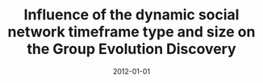 ---
# Documentation: https://wowchemy.com/docs/managing-content/

title: Influence of the dynamic social network timeframe type and size on the Group
  Evolution Discovery
subtitle: ''
summary: ''
authors:
- saganowski
- brodka
- kazienko
tags: []
categories: []
date: '2012-01-01'
lastmod: 2022-10-07T05:43:20Z
featured: false
draft: false

# Featured image
# To use, add an image named `featured.jpg/png` to your page's folder.
# Focal points: Smart, Center, TopLeft, Top, TopRight, Left, Right, BottomLeft, Bottom, BottomRight.
image:
  caption: ''
  focal_point: ''
  preview_only: false

# Projects (optional).
#   Associate this post with one or more of your projects.
#   Simply enter your project's folder or file name without extension.
#   E.g. `projects = ["internal-project"]` references `content/project/deep-learning/index.md`.
#   Otherwise, set `projects = []`.
projects: []
publishDate: '2022-10-07T05:43:18.953843Z'
publication_types:
- '1'
abstract: ''
publication: '*Proceedings of the 2012 IEEE/ACM International Conference on Advances
  in Social Networks Analysis and Mining, Istanbul, Turkey, 26-29 August 2012.*'
doi: 10.1109/ASONAM.2012.113
---